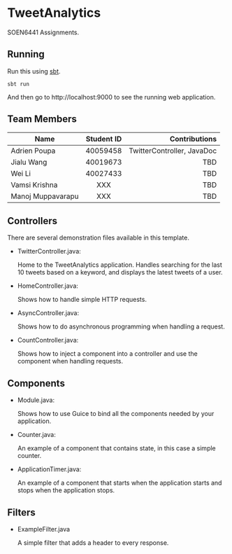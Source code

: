 # TweetAnalytics

SOEN6441 Assignments.

## Running

Run this using [sbt](http://www.scala-sbt.org/).  

```
sbt run
```

And then go to http://localhost:9000 to see the running web application.

## Team Members


| Name               | Student ID    | Contributions              |
| ------------------ |:-------------:| --------------------------:|
| Adrien Poupa       | 40059458      | TwitterController, JavaDoc |
| Jialu Wang         | 40019673      | TBD                        |
| Wei Li             | 40027433      | TBD                        |
| Vamsi Krishna      | XXX           | TBD                        |
| Manoj Muppavarapu  | XXX           | TBD                        |

## Controllers

There are several demonstration files available in this template.

- TwitterController.java:

  Home to the TweetAnalytics application. Handles searching for the last 10 tweets based on a keyword, 
  and displays the latest tweets of a user.

- HomeController.java:

  Shows how to handle simple HTTP requests.

- AsyncController.java:

  Shows how to do asynchronous programming when handling a request.

- CountController.java:

  Shows how to inject a component into a controller and use the component when
  handling requests.

## Components

- Module.java:

  Shows how to use Guice to bind all the components needed by your application.

- Counter.java:

  An example of a component that contains state, in this case a simple counter.

- ApplicationTimer.java:

  An example of a component that starts when the application starts and stops
  when the application stops.

## Filters

- ExampleFilter.java

  A simple filter that adds a header to every response.
